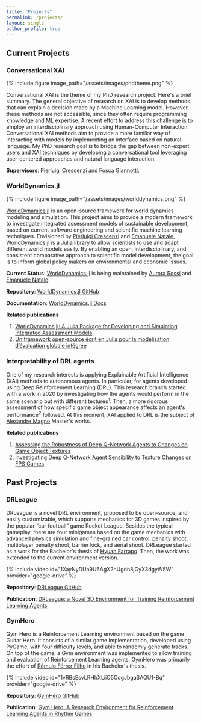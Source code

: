 ```yaml
---
title: "Projects"
permalink: /projects/
layout: single
author_profile: true
---
```


## Current Projects

### Conversational XAI

{% include figure image_path="/assets/images/phdtheme.png" %}

<p style="text-align:left;">
Conversational XAI is the theme of my PhD research project. Here's a brief summary.
The general objective of research on XAI is to develop methods that can explain a decision made by a Machine Learning model. However, these methods are not accessible, since they often require programming knowledge and ML expertise. A recent effort to address this challenge is to employ an interdisciplinary approach using Human-Computer Interaction. Conversational XAI methods aim to provide a more familiar way of interacting with models by implementing an interface based on natural language. My PhD research goal is to bridge the gap between non-expert users and XAI techniques by developing a conversational tool leveraging user-centered approaches and natural language interaction.
</p>

<p style="text-align:left;">
<b>Supervisors</b>: <a href="https://www.pilucrescenzi.it/">Pierluigi Crescenzi</a> and <a href="https://www.sns.it/it/persona/fosca-giannotti">Fosca Giannotti</a>.
</p>

### WorldDynamics.jl

{% include figure image_path="/assets/images/worlddynamics.png" %}

<p style="text-align:left;">
<a href="https://github.com/worlddynamics/WorldDynamics.jl">WorldDynamics.jl</a> is an open-source framework for world dynamics modeling and simulation. This project aims to provide a modern framework to investigate integrated assessment models of sustainable development, based on current software engineering and scientific machine learning techniques. Envisioned by <a href="https://www.pilucrescenzi.it/">Pierluigi Crescenzi</a> and <a href="https://natema.github.io/ema-webpage/">Emanuele Natale</a>, WorldDynamics.jl is a Julia library to allow scientists to use and adapt different world models easily. By enabling an open, interdisciplinary, and consistent comparative approach to scientific model development, the goal is to inform global policy makers on environmental and economic issues.
</p>

<p style="text-align:left;">
<b>Current Status</b>: <a href="https://github.com/worlddynamics/WorldDynamics.jl">WorldDynamics.jl</a> is being maintained by <a href="https://aurorarossi.github.io">Aurora Rossi</a> and <a href="https://natema.github.io/ema-webpage/">Emanuele Natale</a>.
</p>

<p style="text-align:left;">
<b>Repository</b>: <a href="https://github.com/worlddynamics/WorldDynamics.jl">WorldDynamics.jl GitHub</a>
</p>

<p style="text-align:left;">
<b>Documentation</b>: <a href="https://worlddynamics.github.io/WorldDynamics.jl/dev/">WorldDynamics.jl Docs</a>
</p>

<p style="text-align:left;">
<b>Related publications</b>
<ol>
  <li style="text-align:left"><a href="/publication/JOSS-worlddynamics/">WorldDynamics.jl: A Julia Package for Developing and Simulating Integrated Assessment Models</a></li>
  <li style="text-align:left"><a href="/publication/ROADEF-worlddynamics/">Un framework open-source écrit en Julia pour la modélisation d’évaluation globale intégrée</a></li>
</ol>
</p>

### Interpretability of DRL agents

<p style="text-align:left;">
One of my research interests is applying Explainable Artificial Intelligence (XAI) methods to autonomous agents. In particular, for agents developed using Deep Reinforcement Learning (DRL). This research branch started with a work in 2020 by investigating how the agents would perform in the same scenario but with different textures<sup>1</sup>. Then, a more rigorous assessment of how specific game object appearance affects an agent's performance<sup>2</sup> followed. At this moment, XAI applied to DRL is the subject of <a href="https://www.linkedin.com/in/magnomont12">Alexandre Magno</a> Master's works.
</p>

<p style="text-align:left;">
<b>Related publications</b>
<ol>
  <li style="text-align:left"><a href="/publication/SBGames-assessing-robustness/">Assessing the Robustness of Deep Q-Network Agents to Changes on Game Object Textures</a></li>
  <li style="text-align:left"><a href="/publication/SBGames-investigating-deep/">Investigating Deep Q-Network Agent Sensibility to Texture Changes on FPS Games</a></li>
</ol>
</p>

## Past Projects

### DRLeague

<p style="text-align:left;">
DRLeague is a novel DRL environment, proposed to be open-source, and easily customizable, which supports mechanics for 3D games inspired by the popular “car football” game Rocket League. Besides the typical gameplay, there are four minigames based on the game mechanics with advanced physics simulation and fine-grained car control: penalty shoot, multiplayer penalty shoot, barrier kick, and aerial shoot. DRLeague started as a work for the Bachelor's thesis of <a href="https://hyuan02.github.io/">Hyuan Farrapo</a>. Then, the work was extended to the current environment version.
</p>

{% include video id="1XayNyDUa9U6AgX2hUgdn8jGyX3dgyW5W" provider="google-drive" %}

<p style="text-align:left;">
<b>Repository</b>: <a href="https://github.com/Hyuan02/DRLeague">DRLeague GitHub</a>
</p>

<p style="text-align:left;">
<b>Publication</b>: <a href="/publication/SBGames-drleague/">DRLeague: a Novel 3D Environment for Training Reinforcement Learning Agents</a>
</p>

### GymHero

<p style="text-align:left;">
Gym Hero is a Reinforcement Learning environment based on the game Guitar Hero. It consists of a similar game implementation, developed using PyGame, with four difficulty levels, and able to randomly generate tracks. On top of the game, a Gym environment was implemented to allow training and evaluation of Reinforcement Learning agents. GymHero was primarily the effort of <a href="https://romulofff.github.io/">Rômulo Férrer Filho</a> in his Bachelor's thesis.
</p>

{% include video id="1vRBsEsvLRHhXLiiO5CogJbgaSAQU1-Bq" provider="google-drive" %}

<p style="text-align:left;">
<b>Repository</b>: <a href="https://github.com/romulofff/gym-hero">GymHero GitHub</a>
</p>

<p style="text-align:left;">
<b>Publication</b>: <a href="/publication/SBGames-gym-hero/">Gym Hero: A Research Environment for Reinforcement Learning Agents in Rhythm Games</a>
</p>
